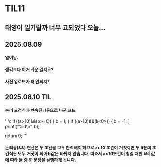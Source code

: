 # TIL11
## 태양이 일기랄까 너무 고되었다 오늘...
## 2025.08.09
#### 일어남.
#### 생각보다 이거 쉬운 걸지도?
#### 사진 업로드가 왜 안되지?

## 2025.08.10 TIL
#### 논리 조건식과 연속된 if문으로 바꾼 코드
'''c
if ((a>10)&&(b>=0))
{
    b = 1;
}
if ((a>10)&&(b<0>))
{
    b = -1;
} 
printf("%d\n", b);

return 0;
'''
#### 논리곱(&&) 연산은 두 조건을 모두 만족해야 하므로 a>10 조건이 거짓이면 두 if문의 조건식은 모두 거짓이 되어 b값은 바뀌지 않습니다. 따라서 a>10조건이 참일 때만 b의 값에 따라 둘 중 한 문장을 실행하게 됩니다. 